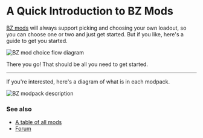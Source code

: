 # A Quick Introduction to BZ Mods

[BZ mods](https://forums.factorio.com/viewtopic.php?f=190&t=98515) will always support picking and choosing your own loadout, so you can choose one or two and just get started. But if you like, here's a guide to get you started.

![BZ mod choice flow diagram](https://lucid.app/publicSegments/view/b77ce2f0-1601-4003-ba3a-e12e999b6453/image.png)

There you go! That should be all you need to get started.

----

If you're interested, here's a diagram of what is in each modpack.

![BZ modpack description](https://lucid.app/publicSegments/view/f446214b-6609-48ba-986e-6f9b5db95603/image.png)


### See also
- [A table of all mods](https://brevven.github.io/bz/mods/all)
- [Forum](https://forums.factorio.com/viewtopic.php?f=190&t=98515)

